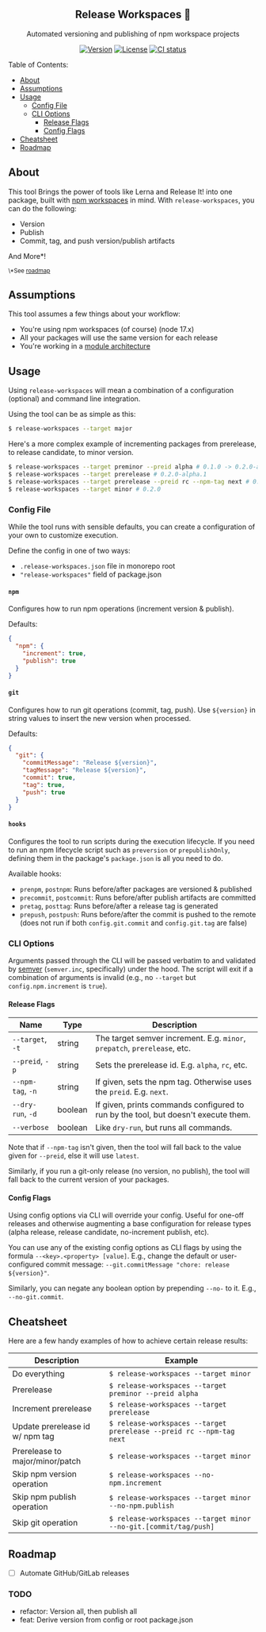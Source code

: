 <h2 align="center">Release Workspaces 🚀</h2>
<p align="center">Automated versioning and publishing of npm workspace projects</p>
<p align="center">
  <a href="https://www.npmjs.com/package/release-workspaces"><img src="https://img.shields.io/npm/v/release-workspaces.svg?sanitize=true&style=flat-square" alt="Version"></a>
  <a href="https://github.com/geotrev/release-workspaces/blob/main/LICENSE"><img src="https://img.shields.io/npm/l/release-workspaces.svg?sanitize=true&style=flat-square" alt="License"></a>
  <a href="https://github.com/geotrev/release-workspaces/actions/workflows/test.yml?query=branch%3Amain"><img src="https://badgen.net/github/checks/geotrev/release-workspaces/main?style=flat-square" alt="CI status" /></a>
</p>

Table of Contents:

- [About](#about)
- [Assumptions](#assumptions)
- [Usage](#usage)
  - [Config File](#config-file)
  - [CLI Options](#cli-options)
    - [Release Flags](#release-flags)
    - [Config Flags](#config-flags)
- [Cheatsheet](#cheatsheet)
- [Roadmap](#roadmap)

## About

This tool Brings the power of tools like Lerna and Release It! into one package, built with [npm workspaces](https://docs.npmjs.com/cli/v7/using-npm/workspaces) in mind. With `release-workspaces`, you can do the following:

- Version
- Publish
- Commit, tag, and push version/publish artifacts

And More\*!

<p><small>\*See <a href="#roadmap">roadmap</a></small></p>

## Assumptions

This tool assumes a few things about your workflow:

- You're using npm workspaces (of course) (node 17.x)
- All your packages will use the same version for each release
- You're working in a [module architecture](https://nodejs.org/api/packages.html#introduction)

## Usage

Using `release-workspaces` will mean a combination of a configuration (optional) and command line integration.

Using the tool can be as simple as this:

```sh
$ release-workspaces --target major
```

Here's a more complex example of incrementing packages from prerelease, to release candidate, to minor version.

```sh
$ release-workspaces --target preminor --preid alpha # 0.1.0 -> 0.2.0-alpha.0
$ release-workspaces --target prerelease # 0.2.0-alpha.1
$ release-workspaces --target prerelease --preid rc --npm-tag next # 0.2.0-rc.0 @ next
$ release-workspaces --target minor # 0.2.0
```

### Config File

While the tool runs with sensible defaults, you can create a configuration of your own to customize execution.

Define the config in one of two ways:

- `.release-workspaces.json` file in monorepo root
- `"release-workspaces"` field of package.json

#### `npm`

Configures how to run npm operations (increment version & publish).

Defaults:

```json
{
  "npm": {
    "increment": true,
    "publish": true
  }
}
```

#### `git`

Configures how to run git operations (commit, tag, push). Use `${version}` in string values to insert the new version when processed.

Defaults:

```json
{
  "git": {
    "commitMessage": "Release ${version}",
    "tagMessage": "Release ${version}",
    "commit": true,
    "tag": true,
    "push": true
  }
}
```

#### `hooks`

Configures the tool to run scripts during the execution lifecycle. If you need to run an npm lifecycle script such as `preversion` or `prepublishOnly`, defining them in the package's `package.json` is all you need to do.

Available hooks:

- `prenpm`, `postnpm`: Runs before/after packages are versioned & published
- `precommit`, `postcommit`: Runs before/after publish artifacts are committed
- `pretag`, `posttag`: Runs before/after a release tag is generated
- `prepush`, `postpush`: Runs before/after the commit is pushed to the remote (does not run if both `config.git.commit` and `config.git.tag` are false)

### CLI Options

Arguments passed through the CLI will be passed verbatim to and validated by [semver](https://www.npmjs.com/package/semver) (`semver.inc`, specifically) under the hood. The script will exit if a combination of arguments is invalid (e.g., no `--target` but `config.npm.increment` is `true`).

#### Release Flags

| Name              | Type    | Description                                                                        |
| ----------------- | ------- | ---------------------------------------------------------------------------------- |
| `--target`, `-t`  | string  | The target semver increment. E.g. `minor`, `prepatch`, `prerelease`, etc.          |
| `--preid`, `-p`   | string  | Sets the prerelease id. E.g. `alpha`, `rc`, etc.                                   |
| `--npm-tag`, `-n` | string  | If given, sets the npm tag. Otherwise uses the `preid`. E.g. `next`.               |
| `--dry-run`, `-d` | boolean | If given, prints commands configured to run by the tool, but doesn't execute them. |
| `--verbose`       | boolean | Like `dry-run`, but runs all commands.                                             |

Note that if `--npm-tag` isn't given, then the tool will fall back to the value given for `--preid`, else it will use `latest`.

Similarly, if you run a git-only release (no version, no publish), the tool will fall back to the current version of your packages.

#### Config Flags

Using config options via CLI will override your config. Useful for one-off releases and otherwise augmenting a base configuration for release types (alpha release, release candidate, no-increment publish, etc).

You can use any of the existing config options as CLI flags by using the formula `--<key>.<property> [value]`. E.g., change the default or user-configured commit message: `--git.commitMessage "chore: release ${version}"`.

Similarly, you can negate any boolean option by prepending `--no-` to it. E.g., `--no-git.commit`.

## Cheatsheet

Here are a few handy examples of how to achieve certain release results:

| Description                     | Example                                                              |
| ------------------------------- | -------------------------------------------------------------------- |
| Do everything                   | `$ release-workspaces --target minor`                                |
| Prerelease                      | `$ release-workspaces --target preminor --preid alpha`               |
| Increment prerelease            | `$ release-workspaces --target prerelease`                           |
| Update prerelease id w/ npm tag | `$ release-workspaces --target prerelease --preid rc --npm-tag next` |
| Prerelease to major/minor/patch | `$ release-workspaces --target minor`                                |
| Skip npm version operation      | `$ release-workspaces --no-npm.increment`                            |
| Skip npm publish operation      | `$ release-workspaces --target minor --no-npm.publish`               |
| Skip git operation              | `$ release-workspaces --target minor --no-git.[commit/tag/push]`     |

## Roadmap

- [ ] Automate GitHub/GitLab releases

### TODO

- refactor: Version all, then publish all
- feat: Derive version from config or root package.json
